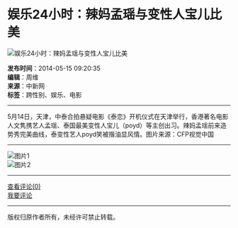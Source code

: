 # 娱乐24小时：辣妈孟瑶与变性人宝儿比美

![娱乐24小时：辣妈孟瑶与变性人宝儿比美](http://i2.chinanews.com/simg/hd/2014/05/15/4951b6a761814b2e906ef363b3d25fb4.jpg)

**发布时间**：2014-05-15 09:20:35  
**编辑**：周维  
**来源**：中新网  
**标签**：跨性别、娱乐、电影  

---

5月14日，天津，中泰合拍悬疑电影《泰恋》开机仪式在天津举行，香港著名电影人文隽携艺人孟瑶、泰国最美变性人宝儿（poyd）等主创出习。辣妈孟瑶前来造势秀完美曲线，泰变性艺人poyd笑被揩油显风情。图片来源：CFP视觉中国

---

![图片1](http://i2.chinanews.com/simg/hd/2014/05/15/200x133_8acf46631d804eeea3a61d2136611d93.jpg)  
![图片2](http://i2.chinanews.com/simg/hd/2014/05/15/200x133_dc6be64859504ba0919a4482c6ab42c4.jpg)

---

[查看评论(0)](http://comment.chinanews.com/comments/comments.php?newsid=hd_41674)  
[我要评论](http://comment.chinanews.com/comments/comments.php?newsid=hd_41674)  

--- 

版权归原作者所有，未经许可禁止转载。